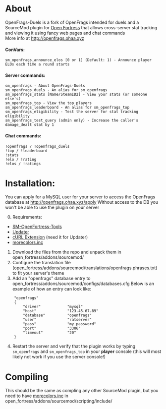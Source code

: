 # About
OpenFrags-Duels is a fork of OpenFrags intended for duels and a SourceMod plugin for [Open Fortress](https://openfortress.fun) that allows cross-server stat tracking and viewing it using fancy web pages and chat commands  
More info at http://openfrags.ohaa.xyz

#### ConVars:

```
sm_openfrags_announce_elos [0 or 1] (Default: 1) - Announce player ELOs each time a round starts
```

#### Server commands:
```
sm_openfrags - About OpenFrags-Duels
sm_openfrags_duels - An alias for sm_openfrags
sm_openfrags_stats [Name/SteamID2] - View your stats (or someone else's)
sm_openfrags_top - View the top players
sm_openfrags_leaderboard - An alias for sm_openfrags_top
sm_openfrags_eligibility - Test the server for stat tracking eligibility
sm_openfrags_test_query (admin only) - Increase the caller's damage_dealt stat by 1
```

#### Chat commands:
```
!openfrags / !openfrags_duels
!top / !leaderboard
!stats
!elo / !rating
!elos / !ratings
```

# Installation:
You can apply for a MySQL user for your server to access the OpenFrags database at http://openfrags.ohaa.xyz/apply
Without access to the DB you won't be able to use the plugin on your server

0. Requirements:
- [SM-OpenFortress-Tools](https://github.com/openfortress/SM-Open-Fortress-Tools)
- [Updater](https://forums.alliedmods.net/showthread.php?t=169095)  
- [cURL Extension](https://code.google.com/archive/p/sourcemod-curl-extension/downloads) (need it for Updater)  
- [morecolors.inc](https://forums.alliedmods.net/showthread.php?t=185016)  
1. Download the files from the repo and unpack them in open_fortress/addons/sourcemod/
2. Configure the translation file (open_fortress/addons/sourcemod/translations/openfrags.phrases.txt) to fit your server's theme
3. Add an "openfrags" database entry to open_fortress/addons/sourcemod/configs/databases.cfg
Below is an example of how an entry can look like:
```
	"openfrags"
	{
		"driver"			"mysql"
		"host"				"123.45.67.89"
		"database"			"openfrags"
		"user"				"ratserver"
		"pass"				"my_password"
		"port"				"3306"
		"timeout"			"20"
	}
```
4. Restart the server and verify that the plugin works by typing `sm_openfrags` and `sm_openfrags_top` in your __player__ console (this will most likely not work if you use the server console!)

# Compiling
This should be the same as compling any other SourceMod plugin, but you need to have [morecolors.inc](https://forums.alliedmods.net/showthread.php?t=185016) in open_fortress/addons/sourcemod/scripting/include/
